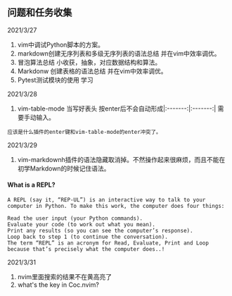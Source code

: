 问题和任务收集
--------
2021/3/27
1. vim中调试Python脚本的方案。
2. markdown创建无序列表和多级无序列表的语法总结 并在vim中效率调优。 
3. 冒泡算法总结 小收获，抽象，对应数据结构和算法。 
4. Markdonw 创建表格的语法总结 并在vim中效率调优。
5. Pytest测试模块的使用 学习

2021/3/28
1. vim-table-mode 当写好表头 按enter后不会自动形成|:-------:|:-------:| 需要手动输入。
```
应该是什么插件的enter键和vim-table-mode的enter冲突了。
```
2021/3/29

1. vim-markdownh插件的语法隐藏取消掉。不然操作起来很麻烦，而且不能在初学Markdown的时候记住语法。




#### What is a REPL?
```
A REPL (say it, “REP-UL”) is an interactive way to talk to your computer in Python. To make this work, the computer does four things:

Read the user input (your Python commands).
Evaluate your code (to work out what you mean).
Print any results (so you can see the computer’s response).
Loop back to step 1 (to continue the conversation).
The term “REPL” is an acronym for Read, Evaluate, Print and Loop because that’s precisely what the computer does..!
```


2021/3/31
1. nvim里面搜索的结果不在黄高亮了
2. what's the <silent> key in Coc.nvim?
